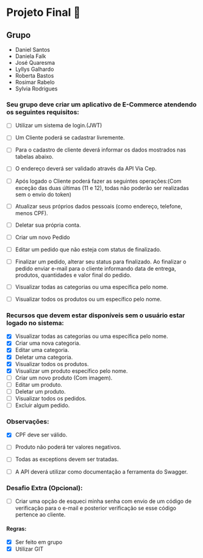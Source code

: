 #  Projeto Final :shopping_cart:

## Grupo

- Daniel Santos
- Daniela Falk
- José Quaresma
- Lyllys Galhardo
- Roberta Bastos
- Rosimar Rabelo
- Sylvia Rodrigues

### Seu grupo deve criar um aplicativo de E-Commerce atendendo os seguintes requisitos:

- [ ] Utilizar um sistema de login.(JWT)
- [ ] Um Cliente poderá se cadastrar livremente.
- [ ] Para o cadastro de cliente deverá informar os dados mostrados nas tabelas abaixo. 
- [ ] O endereço deverá ser validado através da API Via Cep.
- [ ] Após logado o Cliente poderá fazer as seguintes operações:(Com exceção das duas últimas (11 e 12), todas não poderão ser realizadas sem o envio do token)
- [ ] Atualizar seus próprios dados pessoais (como endereço, telefone, menos CPF).
- [ ] Deletar sua própria conta.
- [ ] Criar um novo Pedido 
- [ ] Editar um pedido que não esteja com status de finalizado.
- [ ] Finalizar um pedido, alterar seu status para finalizado. Ao finalizar o pedido enviar e-mail para o cliente informando data de entrega, produtos, quantidades e valor final do pedido.
- [ ] Visualizar todas as categorias ou uma específica pelo nome.
- [ ] Visualizar todos os produtos ou um específico pelo nome.


### Recursos que devem estar disponíveis sem o usuário estar logado no sistema:

- [x] Visualizar todas as categorias ou uma específica pelo nome.
- [x] Criar uma nova categoria.
- [x] Editar uma categoria.
- [x] Deletar uma categoria.
- [x] Visualizar todos os produtos.
- [x] Visualizar um produto específico pelo nome.
- [ ] Criar um novo produto (Com imagem).
- [ ] Editar um produto.
- [ ] Deletar um produto.
- [ ] Visualizar todos os pedidos.
- [ ] Excluir algum pedido.

### Observações:

- [x] CPF deve ser válido.
- [ ] Produto não poderá ter valores negativos.
- [ ] Todas as exceptions devem ser tratadas.
- [ ] A API deverá utilizar como documentação a ferramenta do Swagger.


### Desafio Extra (Opcional): 

- [ ] Criar uma opção de esqueci minha senha com envio de um código de verificação para o e-mail e posterior verificação se esse código pertence ao cliente.



#### Regras: 

- [x] Ser feito em grupo
- [x] Utilizar GIT
